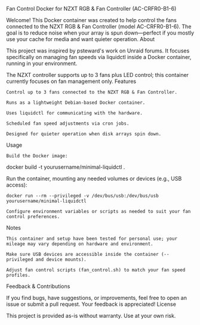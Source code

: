 Fan Control Docker for NZXT RGB & Fan Controller (AC-CRFR0-B1-6)

Welcome! This Docker container was created to help control the fans connected to the NZXT RGB & Fan Controller (model AC-CRFR0-B1-6). The goal is to reduce noise when your array is spun down—perfect if you mostly use your cache for media and want quieter operation.
About

This project was inspired by psteward's work on Unraid forums. It focuses specifically on managing fan speeds via liquidctl inside a Docker container, running in your environment.

The NZXT controller supports up to 3 fans plus LED control; this container currently focuses on fan management only.
Features

    Control up to 3 fans connected to the NZXT RGB & Fan Controller.

    Runs as a lightweight Debian-based Docker container.

    Uses liquidctl for communicating with the hardware.

    Scheduled fan speed adjustments via cron jobs.

    Designed for quieter operation when disk arrays spin down.

Usage

    Build the Docker image:

docker build -t yourusername/minimal-liquidctl .

Run the container, mounting any needed volumes or devices (e.g., USB access):

    docker run --rm --privileged -v /dev/bus/usb:/dev/bus/usb yourusername/minimal-liquidctl

    Configure environment variables or scripts as needed to suit your fan control preferences.

Notes

    This container and setup have been tested for personal use; your mileage may vary depending on hardware and environment.

    Make sure USB devices are accessible inside the container (--privileged and device mounts).

    Adjust fan control scripts (fan_control.sh) to match your fan speed profiles.

Feedback & Contributions

If you find bugs, have suggestions, or improvements, feel free to open an issue or submit a pull request. Your feedback is appreciated!
License

This project is provided as-is without warranty. Use at your own risk.
